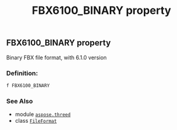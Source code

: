 ﻿---
title: FBX6100_BINARY property
second_title: Aspose.3D for Python via .NET API References
description: 
type: docs
weight: 160
url: /python-net/aspose.threed/fileformat/fbx6100_binary/
is_root: false
---

## FBX6100_BINARY property


Binary FBX file format, with 6.1.0 version
### Definition:
```python
f FBX6100_BINARY 
```

### See Also
* module [`aspose.threed`](../../)
* class [`FileFormat`](/3d/python-net/aspose.threed/fileformat)
